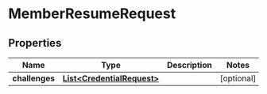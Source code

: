 
# MemberResumeRequest

## Properties
Name | Type | Description | Notes
------------ | ------------- | ------------- | -------------
**challenges** | [**List&lt;CredentialRequest&gt;**](CredentialRequest.md) |  |  [optional]



